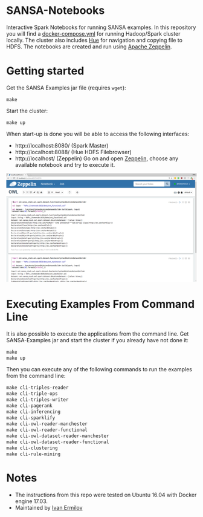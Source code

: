 # SANSA-Notebooks
Interactive Spark Notebooks for running SANSA examples.
In this repository you will find a [docker-compose.yml](./docker-compose.yml) for running Hadoop/Spark cluster locally.
The cluster also includes [Hue](http://gethue.com/) for navigation and copying file to HDFS.
The notebooks are created and run using [Apache Zeppelin](https://zeppelin.apache.org/).

# Getting started
Get the SANSA Examples jar file (requires ```wget```):
```
make
```
Start the cluster:
```
make up
```
When start-up is done you will be able to access the following interfaces:
* http://localhost:8080/ (Spark Master)
* http://localhost:8088/ (Hue HDFS Filebrowser)
* http://localhost/ (Zeppelin)
Go on and open [Zeppelin](http://localhost), choose any available notebook and try to execute it.

![Apache Zeppelin OWL](./docs/images/Zeppelin_OWL_Screenshot.png "Apache Zeppelin Running OWL Examples")

# Executing Examples From Command Line
It is also possible to execute the applications from the command line. Get SANSA-Examples jar and start the cluster if you already have not done it:
```
make
make up
```
Then you can execute any of the following commands to run the examples from the command line:
```
make cli-triples-reader
make cli-triple-ops
make cli-triples-writer
make cli-pagerank
make cli-inferencing
make cli-sparklify
make cli-owl-reader-manchester
make cli-owl-reader-functional
make cli-owl-dataset-reader-manchester
make cli-owl-dataset-reader-functional
make cli-clustering
make cli-rule-mining
```

# Notes
* The instructions from this repo were tested on Ubuntu 16.04 with Docker engine 17.03.
* Maintained by [Ivan Ermilov](https://github.com/earthquakesan/)
